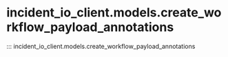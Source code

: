 # incident_io_client.models.create_workflow_payload_annotations

::: incident_io_client.models.create_workflow_payload_annotations

